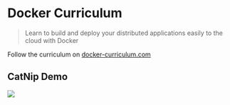 Docker Curriculum
===

> Learn to build and deploy your distributed applications easily to the cloud with Docker

Follow the curriculum on [docker-curriculum.com](https://docker-curriculum.com/)

## CatNip Demo
[<img src="https://github.com/SamuelFolledo/DS2.3-Data-Science-in-Production/blob/master/assets/videos/docker-tutorial-demo.gif?raw=true">](https://github.com/SamuelFolledo/DS2.3-Data-Science-in-Production/tree/master/Lab%206%20-%20Docker%20for%20Beginners%20Tutorial)
